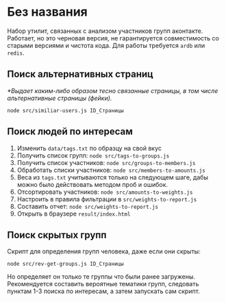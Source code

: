 # Без названия

Набор утилит, связанных с анализом участников групп аконтакте.
Работает, но это черновая версия, не гарантируется совместимость со старыми версиями и чистота кода.
Для работы требуется `ardb` или `redis`.


## Поиск альтернативных страниц
_*Выдает каким-либо образом тесно связанные страницы, в том числе альтернативные страницы (фейки)._  

```
node src/similiar-users.js ID_Страницы
```

## Поиск людей по интересам

1. Изменить `data/tags.txt` по образцу на свой вкус
2. Получить список групп: `node src/tags-to-groups.js`
3. Получить список участников: `node src/groups-to-members.js`
4. Обработать списки участников: `node src/members-to-amounts.js`
5. Веса из `tags.txt` учитываются только на следующем шаге, дабы можно было действовать
методом проб и ошибок.
6. Отсортировать участников: `node src/amounts-to-weights.js`
7. Настроить в правила фильтрации в `src/weights-to-report.js`
8. Составить отчет: `node src/weights-to-report.js`
9. Открыть в браузере `result/index.html`

## Поиск скрытых групп

Скрипт для определения групп человека, даже если они скрыты:   
```
node src/rev-get-groups.js ID_Страницы
```

Но определяет он только те группы что были ранее загружены.
Рекомендуется составить вероятные тематики групп, следовать пунктам 1-3 поиска по интересам,
 а затем запускать сам скрипт.
